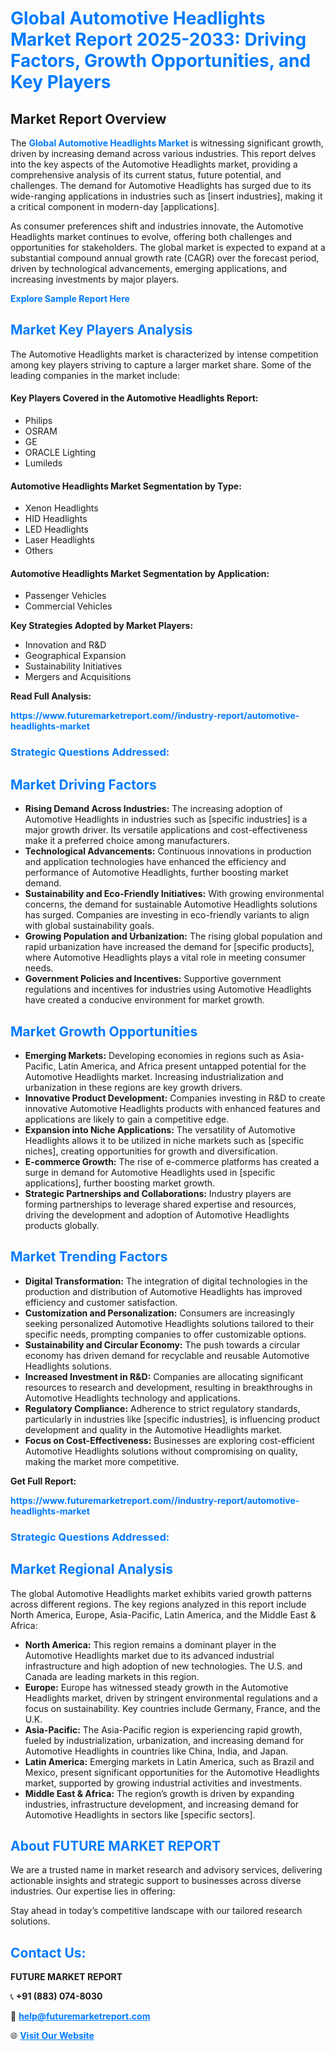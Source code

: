 <h1 style="color: #007BFF;">Global Automotive Headlights Market Report 2025-2033: Driving Factors, Growth Opportunities, and Key Players</h1>

<section id="overview">
<h2>Market Report Overview</h2>
<p>The <a href="https://www.futuremarketreport.com//industry-report/automotive-headlights-market" style="color: #007BFF; text-decoration: none;"><strong>Global Automotive Headlights Market</strong></a> is witnessing significant growth, driven by increasing demand across various industries. This report delves into the key aspects of the Automotive Headlights market, providing a comprehensive analysis of its current status, future potential, and challenges. The demand for Automotive Headlights has surged due to its wide-ranging applications in industries such as [insert industries], making it a critical component in modern-day [applications].</p>
<p>As consumer preferences shift and industries innovate, the Automotive Headlights market continues to evolve, offering both challenges and opportunities for stakeholders. The global market is expected to expand at a substantial compound annual growth rate (CAGR) over the forecast period, driven by technological advancements, emerging applications, and increasing investments by major players.</p>
</section>

<section id="overview">
<p><a href="https://www.futuremarketreport.com//request-sample/reportId=88391" style="color: #007BFF; text-decoration: none;"><strong>Explore Sample Report Here</strong></a></p>
</section>

<section id="key-players">
<h2 style="color: #007BFF;">Market Key Players Analysis</h2>
<p>The Automotive Headlights market is characterized by intense competition among key players striving to capture a larger market share. Some of the leading companies in the market include:</p>
<h4>Key Players Covered in the Automotive Headlights Report:</h4>
<ul><li>Philips</li><li>OSRAM</li><li>GE</li><li>ORACLE Lighting</li><li>Lumileds</li></ul>
<h4>Automotive Headlights Market Segmentation by Type:</h4>
<ul><li>Xenon Headlights</li><li>HID Headlights</li><li>LED Headlights</li><li>Laser Headlights</li><li>Others</li></ul>

<h4>Automotive Headlights Market Segmentation by Application:</h4>
<ul><li>Passenger Vehicles</li><li>Commercial Vehicles</li></ul>
<p><strong>Key Strategies Adopted by Market Players:</strong></p>
<ul>
<li>Innovation and R&D</li>
<li>Geographical Expansion</li>
<li>Sustainability Initiatives</li>
<li>Mergers and Acquisitions</li>
</ul>
</section>

<section>
<p><strong>Read Full Analysis: </strong></p><a href="https://www.futuremarketreport.com//industry-report/automotive-headlights-market" style="color: #007BFF; text-decoration: none;"><strong>https://www.futuremarketreport.com//industry-report/automotive-headlights-market</strong></a>
<h3 style="color: #007BFF;">Strategic Questions Addressed:</h3>
</section>

<section id="driving-factors">
<h2 style="color: #007BFF;">Market Driving Factors</h2>
<ul>
<li><strong>Rising Demand Across Industries:</strong> The increasing adoption of Automotive Headlights in industries such as [specific industries] is a major growth driver. Its versatile applications and cost-effectiveness make it a preferred choice among manufacturers.</li>
<li><strong>Technological Advancements:</strong> Continuous innovations in production and application technologies have enhanced the efficiency and performance of Automotive Headlights, further boosting market demand.</li>
<li><strong>Sustainability and Eco-Friendly Initiatives:</strong> With growing environmental concerns, the demand for sustainable Automotive Headlights solutions has surged. Companies are investing in eco-friendly variants to align with global sustainability goals.</li>
<li><strong>Growing Population and Urbanization:</strong> The rising global population and rapid urbanization have increased the demand for [specific products], where Automotive Headlights plays a vital role in meeting consumer needs.</li>
<li><strong>Government Policies and Incentives:</strong> Supportive government regulations and incentives for industries using Automotive Headlights have created a conducive environment for market growth.</li>
</ul>
</section>

<section id="growth-opportunities">
<h2 style="color: #007BFF;">Market Growth Opportunities</h2>
<ul>
<li><strong>Emerging Markets:</strong> Developing economies in regions such as Asia-Pacific, Latin America, and Africa present untapped potential for the Automotive Headlights market. Increasing industrialization and urbanization in these regions are key growth drivers.</li>
<li><strong>Innovative Product Development:</strong> Companies investing in R&D to create innovative Automotive Headlights products with enhanced features and applications are likely to gain a competitive edge.</li>
<li><strong>Expansion into Niche Applications:</strong> The versatility of Automotive Headlights allows it to be utilized in niche markets such as [specific niches], creating opportunities for growth and diversification.</li>
<li><strong>E-commerce Growth:</strong> The rise of e-commerce platforms has created a surge in demand for Automotive Headlights used in [specific applications], further boosting market growth.</li>
<li><strong>Strategic Partnerships and Collaborations:</strong> Industry players are forming partnerships to leverage shared expertise and resources, driving the development and adoption of Automotive Headlights products globally.</li>
</ul>
</section>

<section id="trending-factors">
<h2 style="color: #007BFF;">Market Trending Factors</h2>
<ul>
<li><strong>Digital Transformation:</strong> The integration of digital technologies in the production and distribution of Automotive Headlights has improved efficiency and customer satisfaction.</li>
<li><strong>Customization and Personalization:</strong> Consumers are increasingly seeking personalized Automotive Headlights solutions tailored to their specific needs, prompting companies to offer customizable options.</li>
<li><strong>Sustainability and Circular Economy:</strong> The push towards a circular economy has driven demand for recyclable and reusable Automotive Headlights solutions.</li>
<li><strong>Increased Investment in R&D:</strong> Companies are allocating significant resources to research and development, resulting in breakthroughs in Automotive Headlights technology and applications.</li>
<li><strong>Regulatory Compliance:</strong> Adherence to strict regulatory standards, particularly in industries like [specific industries], is influencing product development and quality in the Automotive Headlights market.</li>
<li><strong>Focus on Cost-Effectiveness:</strong> Businesses are exploring cost-efficient Automotive Headlights solutions without compromising on quality, making the market more competitive.</li>
</ul>
</section>

<section>
<p><strong>Get Full Report: </strong></p><a href="https://www.futuremarketreport.com//industry-report/automotive-headlights-market" style="color: #007BFF; text-decoration: none;"><strong>https://www.futuremarketreport.com//industry-report/automotive-headlights-market</strong></a>
<h3 style="color: #007BFF;">Strategic Questions Addressed:</h3>
</section>


<section id="regional-analysis">
<h2 style="color: #007BFF;">Market Regional Analysis</h2>
<p>The global Automotive Headlights market exhibits varied growth patterns across different regions. The key regions analyzed in this report include North America, Europe, Asia-Pacific, Latin America, and the Middle East & Africa:</p>
<ul>
<li><strong>North America:</strong> This region remains a dominant player in the Automotive Headlights market due to its advanced industrial infrastructure and high adoption of new technologies. The U.S. and Canada are leading markets in this region.</li>
<li><strong>Europe:</strong> Europe has witnessed steady growth in the Automotive Headlights market, driven by stringent environmental regulations and a focus on sustainability. Key countries include Germany, France, and the U.K.</li>
<li><strong>Asia-Pacific:</strong> The Asia-Pacific region is experiencing rapid growth, fueled by industrialization, urbanization, and increasing demand for Automotive Headlights in countries like China, India, and Japan.</li>
<li><strong>Latin America:</strong> Emerging markets in Latin America, such as Brazil and Mexico, present significant opportunities for the Automotive Headlights market, supported by growing industrial activities and investments.</li>
<li><strong>Middle East & Africa:</strong> The region’s growth is driven by expanding industries, infrastructure development, and increasing demand for Automotive Headlights in sectors like [specific sectors].</li>
</ul>
</section>

<footer>
<h2 style="color: #007BFF;">About FUTURE MARKET REPORT</h2>
<p>We are a trusted name in market research and advisory services, delivering actionable insights and strategic support to businesses across diverse industries. Our expertise lies in offering:</p>

<p>Stay ahead in today’s competitive landscape with our tailored research solutions.</p>

<h2 style="color: #007BFF;">Contact Us:</h2>
<p><strong>FUTURE MARKET REPORT</strong></p>
<p>📞 <strong>+91 (883) 074-8030</strong></p>
<p>📧 <strong><a href="mailto:help@futuremarketreport.com" style="color: #007BFF;">help@futuremarketreport.com</a></strong></p>
<p>🌐 <strong><a href="https://www.futuremarketreport.com/" style="color: #007BFF;">Visit Our Website</a></strong></p>
</footer>
